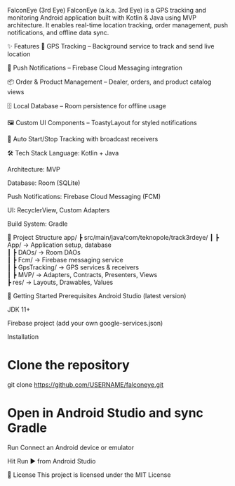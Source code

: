 FalconEye (3rd Eye)
FalconEye (a.k.a. 3rd Eye) is a GPS tracking and monitoring Android application built with Kotlin & Java using MVP architecture. It enables real-time location tracking, order management, push notifications, and offline data sync.

✨ Features
📍 GPS Tracking – Background service to track and send live location

🔔 Push Notifications – Firebase Cloud Messaging integration

📦 Order & Product Management – Dealer, orders, and product catalog views

🗄 Local Database – Room persistence for offline usage

🖼 Custom UI Components – ToastyLayout for styled notifications

🚀 Auto Start/Stop Tracking with broadcast receivers

🛠 Tech Stack
Language: Kotlin + Java

Architecture: MVP

Database: Room (SQLite)

Push Notifications: Firebase Cloud Messaging (FCM)

UI: RecyclerView, Custom Adapters

Build System: Gradle

📂 Project Structure
app/
 ┣ src/main/java/com/teknopole/track3rdeye/
 ┃ ┣ App/ → Application setup, database  
 ┃ ┣ DAOs/ → Room DAOs  
 ┃ ┣ Fcm/ → Firebase messaging service  
 ┃ ┣ GpsTracking/ → GPS services & receivers  
 ┃ ┣ MVP/ → Adapters, Contracts, Presenters, Views  
 ┣ res/ → Layouts, Drawables, Values  
 
🚀 Getting Started
Prerequisites
Android Studio (latest version)

JDK 11+

Firebase project (add your own google-services.json)

Installation
# Clone the repository
git clone https://github.com/USERNAME/falconeye.git

# Open in Android Studio and sync Gradle
Run
Connect an Android device or emulator

Hit Run ▶ from Android Studio


📜 License
This project is licensed under the MIT License
